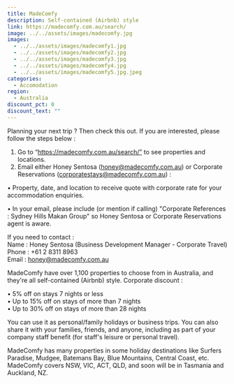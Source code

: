 ```yaml
---
title: MadeComfy
description: Self-contained (Airbnb) style
link: https://madecomfy.com.au/search/
image: ../../assets/images/madecomfy.jpg
images:
  - ../../assets/images/madecomfy1.jpg
  - ../../assets/images/madecomfy2.jpg
  - ../../assets/images/madecomfy3.jpg
  - ../../assets/images/madecomfy4.jpg
  - ../../assets/images/madecomfy5.jpg.jpeg
categories:
  - Accomodation
region:
  - Australia
discount_pct: 0
discount_text: ""
---
```

Planning your next trip ? Then check this out. If you are interested, please follow the steps below :

1. Go to “https://madecomfy.com.au/search/” to see properties and locations. 
2. Email either Honey Sentosa (honey@madecomfy.com.au) or Corporate Reservations (corporatestays@madecomfy.com.au) :

• Property, date, and location to receive quote with corporate rate for your accommodation enquiries. 

• In your email, please include (or mention if calling) "Corporate References : Sydney Hills Makan Group" so Honey Sentosa or Corporate Reservations agent is aware. 

If you need to contact :\
Name : Honey Sentosa (Business Development Manager - Corporate Travel)\
Phone : +61 2 8311 8963\
Email : honey@madecomfy.com.au

MadeComfy have over 1,100 properties to choose from in Australia, and they're all self-contained (Airbnb) style. Corporate discount :

• 5% off on stays 7 nights or less\
• Up to 15% off on stays of more than 7 nights \
• Up to 30% off on stays of more than 28 nights 

You can use it as personal/family holidays or business trips. You can also share it with your families, friends, and anyone, including as part of your company staff benefit (for staff's leisure or personal travel). 

MadeComfy has many properties in some holiday destinations like Surfers Paradise, Mudgee, Batemans Bay, Blue Mountains, Central Coast, etc. MadeComfy covers NSW, VIC, ACT, QLD, and soon will be in Tasmania and Auckland, NZ.
